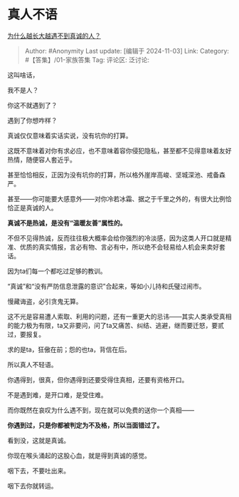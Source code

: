 # 真人不语
[为什么越长大越遇不到真诚的人？](https://www.zhihu.com/question/653334528/answer/21523835548)

> Author: #Anonymity
> Last update: [编辑于 2024-11-03]
> Link:
> Category: #【答集】/01-家族答集 
> Tag: 
> 评论区:
> 泛讨论:

这叫啥话，

我不是人？

你这不就遇到了？

遇到了你想咋样？

真诚仅仅意味着实话实说，没有坑你的打算。

这既不意味着对你有求必应，也不意味着容你侵犯隐私，甚至都不见得意味着友好热情，随便容人套近乎。

甚至恰恰相反，正因为没有坑你的打算，所以格外崖岸高峻、坚城深池、戒备森严。

甚至——你可能要大感意外——对你冷若冰霜、据之于千里之外的，有很大比例恰恰正是真诚的人。

**真诚不是热诚，是没有“温暖友善”属性的。**

不但不见得热诚，反而往往极大概率会给你强烈的冷淡感，因为这类人开口就是精准、优质的真实情报，言必有物、言必有中，所以绝不会轻易给人机会来卖好套话。

因为ta们每一个都吃过足够的教训。

“真诚”和“没有严防信息泄露的意识”合起来，等如小儿持和氏璧过闹市。

慢藏诲盗，必引贪鬼无算。

这不光是容易遭人索取、利用的问题，还有一重更大的忌讳——其实人类承受真相的能力极为有限，ta又非要问，问了ta又痛苦、纠结、逃避，继而要迁怒，要贰过，要报复。

求的是ta，狂傲在前；怨的也ta，背信在后。

所以真人不轻语。

你遇得到，很真，但你遇得到还要受得住真相，还要有资格开口。

不是遇到难，是开口难，是受住难。

而你既然在哀叹为什么遇不到，现在就可以免费的送你一个真相——

**你遇到过，只是你都被判定为不及格，所以当面错过了。**

看到没，这就是真诚。

你现在喉头涌起的这股心血，就是得到真诚的感觉。

咽下去，不要吐出来。

咽下去你就转运。